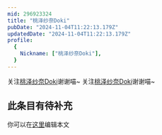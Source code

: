 ```yaml
---
mid: 296923324
title: "桃泽纱奈Doki"
pubDate: "2024-11-04T11:22:13.179Z"
updatedDate: "2024-11-04T11:22:13.179Z"
profile:
  {
    Nickname: ["桃泽纱奈Doki"],
  }
---
```


关注[桃泽纱奈Doki](https://space.bilibili.com/296923324)谢谢喵~ 关注[桃泽纱奈Doki](https://space.bilibili.com/296923324)谢谢喵~

## 此条目有待补充
你可以在[这里](https://github.com/Yuhanawa/VTuber.ICU/edit/master/src/content/v/桃泽纱奈Doki/index.md)编辑本文
